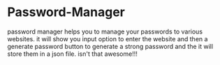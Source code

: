 # Password-Manager
password manager helps you to manage your passwords to various websites. it will show you input option to enter the website and then a generate password button to generate a strong password and the it will store them in a json file. isn't that awesome!!!
